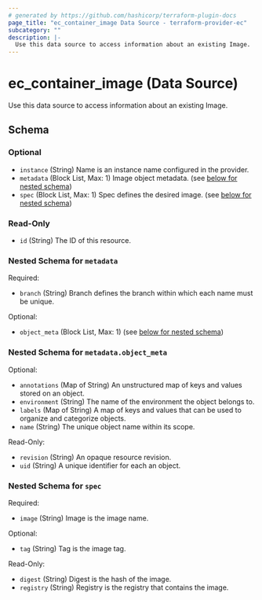 ```yaml
---
# generated by https://github.com/hashicorp/terraform-plugin-docs
page_title: "ec_container_image Data Source - terraform-provider-ec"
subcategory: ""
description: |-
  Use this data source to access information about an existing Image.
---
```


# ec_container_image (Data Source)

Use this data source to access information about an existing Image.



<!-- schema generated by tfplugindocs -->
## Schema

### Optional

- `instance` (String) Name is an instance name configured in the provider.
- `metadata` (Block List, Max: 1) Image object metadata. (see [below for nested schema](#nestedblock--metadata))
- `spec` (Block List, Max: 1) Spec defines the desired image. (see [below for nested schema](#nestedblock--spec))

### Read-Only

- `id` (String) The ID of this resource.

<a id="nestedblock--metadata"></a>
### Nested Schema for `metadata`

Required:

- `branch` (String) Branch defines the branch within which each name must be unique.

Optional:

- `object_meta` (Block List, Max: 1) (see [below for nested schema](#nestedblock--metadata--object_meta))

<a id="nestedblock--metadata--object_meta"></a>
### Nested Schema for `metadata.object_meta`

Optional:

- `annotations` (Map of String) An unstructured map of keys and values stored on an object.
- `environment` (String) The name of the environment the object belongs to.
- `labels` (Map of String) A map of keys and values that can be used to organize and categorize objects.
- `name` (String) The unique object name within its scope.

Read-Only:

- `revision` (String) An opaque resource revision.
- `uid` (String) A unique identifier for each an object.



<a id="nestedblock--spec"></a>
### Nested Schema for `spec`

Required:

- `image` (String) Image is the image name.

Optional:

- `tag` (String) Tag is the image tag.

Read-Only:

- `digest` (String) Digest is the hash of the image.
- `registry` (String) Registry is the registry that contains the image.
